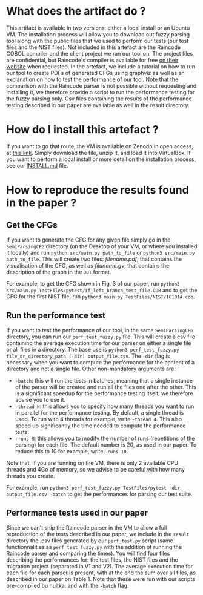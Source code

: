 # What does the artifact do ?

This artifact is available in two versions: either a local install or an Ubuntu VM. The installation process will allow you to download out fuzzy parsing tool along with the public files that we used to perform our tests (our test files and the NIST files). Not included in this artefact are the Raincode COBOL compiler and the client project we ran our tool on. The project files are confidential, but Raincode's compiler is available for free [on their website](https://www.raincode.com/download/) when requested. 
In the artefact, we include a tutorial on how to run our tool to create PDFs of generated CFGs using graphviz as well as an explanation on how to test the performance of our tool. Note that the comparison with the Raincode parser is not possible without requesting and installing it, we therefore provide a script to run the performance testing for the fuzzy parsing only. Csv files containing the results of the performance testing described in our paper are available as well in the result directory.

# How do I install this artefact ?

If you want to go that route, the VM is available on Zenodo in open access, at [this link](). Simply download the file, unzip it, and load it into VirtualBox. If you want to perform a local install or more detail on the installation process, see our [INSTALL.md](https://github.com/CelineDknp/ICSMEArtefact/blob/main/INSTALL.md) file.

# How to reproduce the results found in the paper ?

## Get the CFGs

If you want to generate the CFG for any given file simply go in the `SemiParsingCFG` directory (on the Desktop of your VM, or where you installed it locally) and run `python src/main.py path_to_file` or `python3 src/main.py path_to_file`. This will create two files: *filename.pdf*, that contains the visualisation of the CFG, as well as *filaname.gv*, that contains the description of the graph in the `DOT` format.

For example, to get the CFG shown in Fig. 3 of our paper, run `python3 src/main.py TestFiles/pytest/if_left_branch_test_file.COB` and to get the CFG for the first NIST file, run `python3 main.py TestFiles/NIST/IC101A.cob`.

## Run the performance test

If you want to test the performance of our tool, in the same `SemiParsingCFG` directory, you can run our `perf_test_fuzzy.py` file. This will create a csv file containing the average execution time for our parser on either a single file or all files in a directory. The base use is `python3 perf_test_fuzzy.py file_or_directory_path (-dir) output_file.csv`. The `-dir` flag is necessary when you want to compute the performance for the content of a directory and not a single file. Other non-mandatory arguments are:

-  `-batch`: this will run the tests in batches, meaning that a single instance of the parser will be created and run all the files one after the other. This is a significant speedup for the performance testing itself, we therefore advise you to use it.
- `-thread N`: this allows you to specify how many threads you want to run in parallel for the performance testing. By default, a single thread is used. To run with 4 threads for example, write `-thread 4`. This also speed up significantly the time needed to compute the performance tests.
- `-runs M`: this allows you to modify the number of runs (repetitions of the parsing) for each file. The default number is 20, as used in our paper. To reduce this to 10 for example, write `-runs 10`.

Note that, if you are running on the VM, there is only 2 available CPU threads and 4Go of memory, so we advise to be careful with how many threads you create.

For example, run `python3 perf_test_fuzzy.py TestFiles/pytest -dir output_file.csv -batch` to get the performances for parsing our test suite.

## Performance tests used in our paper

Since we can't ship the Raincode parser in the VM to allow a full reproduction of the tests described in our paper, we include in the `result` directory the .csv files generated by our `perf_test.py` script (same functionnalities as `perf_test_fuzzy.py` with the addition of running the Raincode parser and comparing the times). You will find four files describing the performances for: the test files, the NIST files and the migration project (separated in V1 and V2). The average execution time for each file for each parser is present, with at the end the sum over all files, as described in our paper on Table 1. Note that these were run with our scripts pre-compiled bu nuitka, and with the `-batch` flag.
